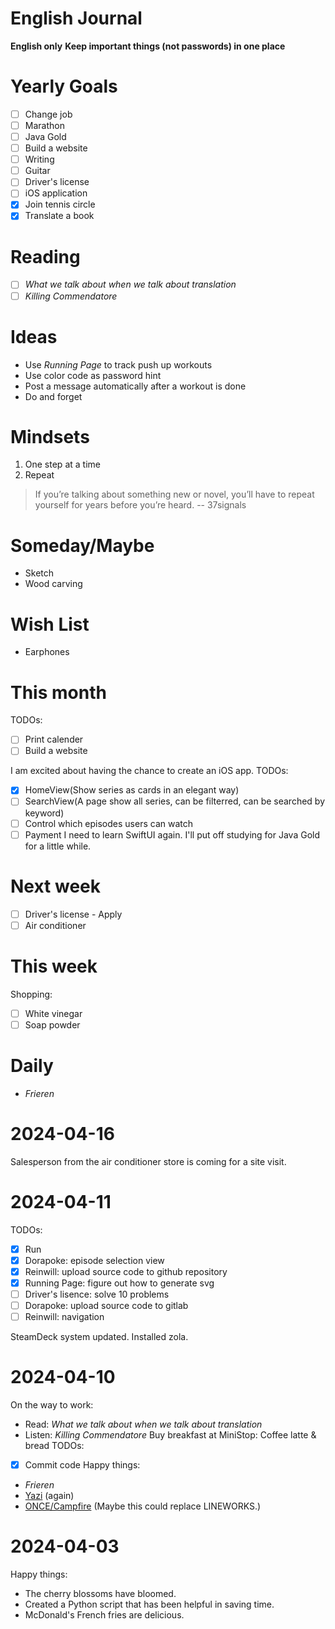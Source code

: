 English Journal
===============
**English only**
**Keep important things (not passwords) in one place**

Yearly Goals
============
- [ ] Change job
- [ ] Marathon
- [ ] Java Gold
- [ ] Build a website
- [ ] Writing
- [ ] Guitar
- [ ] Driver's license
- [ ] iOS application
- [x] Join tennis circle
- [x] Translate a book

Reading
=======
- [ ] *What we talk about when we talk about translation*
- [ ] *Killing Commendatore*

Ideas
=====
- Use *Running Page* to track push up workouts
- Use color code as password hint
- Post a message automatically after a workout is done
- Do and forget

Mindsets
========
1. One step at a time
2. Repeat
> If you’re talking about something new or novel, 
you’ll have to repeat yourself for years before you’re heard.
-- 37signals

Someday/Maybe
=============
- Sketch
- Wood carving

Wish List
=========
- Earphones
   
This month
==========
TODOs:
- [ ] Print calender
- [ ] Build a website

I am excited about having the chance to create an iOS app.
TODOs:
- [x] HomeView(Show series as cards in an elegant way)
- [ ] SearchView(A page show all series, can be filterred, can be searched by keyword)
- [ ] Control which episodes users can watch
- [ ] Payment
I need to learn SwiftUI again. I'll put off studying for Java Gold for a little while.

Next week
=========
- [ ] Driver's license - Apply
- [ ] Air conditioner

This week
=========
Shopping:
- [ ] White vinegar
- [ ] Soap powder

Daily
=====
- *Frieren*

2024-04-16
==========
Salesperson from the air conditioner store is coming for a site visit.

2024-04-11
==========
TODOs:
- [x] Run
- [x] Dorapoke: episode selection view
- [x] Reinwill: upload source code to github repository 
- [x] Running Page: figure out how to generate svg
- [ ] Driver's lisence: solve 10 problems
- [ ] Dorapoke: upload source code to gitlab
- [ ] Reinwill: navigation 

SteamDeck system updated.
Installed zola.

2024-04-10
==========
On the way to work: 
- Read: *What we talk about when we talk about translation*
- Listen: *Killing Commendatore*
Buy breakfast at MiniStop: Coffee latte & bread
TODOs:
- [x] Commit code
Happy things:
- *Frieren*
- [Yazi](https://yazi-rs.github.io/) (again)
- [ONCE/Campfire](https://once.com/campfire)
(Maybe this could replace LINEWORKS.)

2024-04-03
==========
Happy things:
- The cherry blossoms have bloomed.
- Created a Python script that has been helpful in saving time. 
- McDonald's French fries are delicious.

